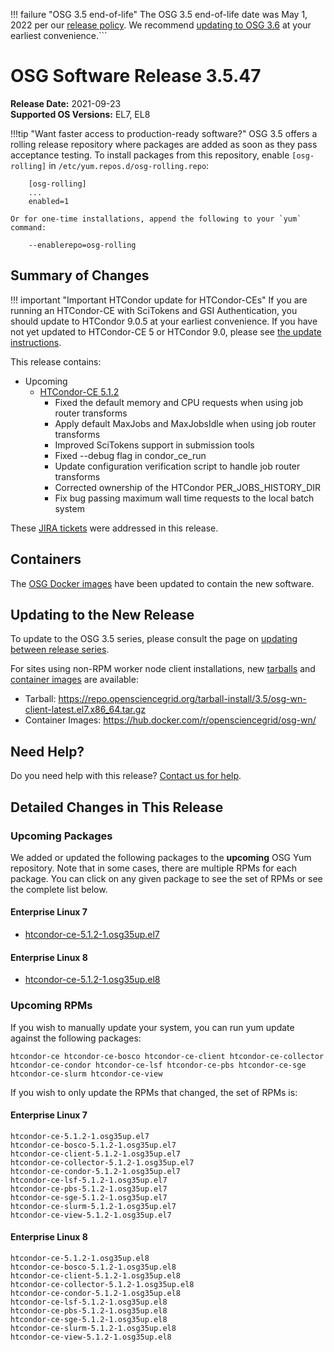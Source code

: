 !!! failure "OSG 3.5 end-of-life"
    The OSG 3.5 end-of-life date was May 1, 2022 per our
    [release policy](https://opensciencegrid.org/technology/policy/release-series/).
    We recommend
    [updating to OSG 3.6](https://opensciencegrid.org/docs/release/updating-to-osg-36/)
    at your earliest convenience.```

OSG Software Release 3.5.47
===========================

**Release Date:** 2021-09-23  
**Supported OS Versions:** EL7, EL8

!!!tip "Want faster access to production-ready software?"
    OSG 3.5 offers a rolling release repository where packages are added as soon as they pass acceptance testing.
    To install packages from this repository, enable `[osg-rolling]` in `/etc/yum.repos.d/osg-rolling.repo`:

        [osg-rolling]
        ...
        enabled=1

    Or for one-time installations, append the following to your `yum` command:

        --enablerepo=osg-rolling

Summary of Changes
------------------

!!! important "Important HTCondor update for HTCondor-CEs"
    If you are running an HTCondor-CE with SciTokens and GSI Authentication, you should update to HTCondor 9.0.5
    at your earliest convenience.
    If you have not yet updated to HTCondor-CE 5 or HTCondor 9.0, please see [the update instructions](../updating-to-osg-35.md).

This release contains:

-   Upcoming
    -   [HTCondor-CE 5.1.2](https://github.com/htcondor/htcondor-ce/releases/tag/v5.1.2)
        -   Fixed the default memory and CPU requests when using job router transforms
        -   Apply default MaxJobs and MaxJobsIdle when using job router transforms
        -   Improved SciTokens support in submission tools
        -   Fixed --debug flag in condor\_ce\_run
        -   Update configuration verification script to handle job router transforms
        -   Corrected ownership of the HTCondor PER\_JOBS\_HISTORY\_DIR
        -   Fix bug passing maximum wall time requests to the local batch system

These
[JIRA tickets](https://opensciencegrid.atlassian.net/issues/?jql=project%20%3D%20SOFTWARE%20AND%20fixVersion%20in%20(3.5.47-upcoming)%20ORDER%20BY%20priority%20DESC%2C%20key%20DESC)
were addressed in this release.

Containers
----------

The [OSG Docker images](https://hub.docker.com/u/opensciencegrid/) have been updated to contain the new software.

Updating to the New Release
---------------------------

To update to the OSG 3.5 series, please consult the page on
[updating between release series](../updating-to-osg-35.md).

For sites using non-RPM worker node client installations, new [tarballs](../../worker-node/install-wn-tarball.md) and
[container images](../../worker-node/using-wn-containers.md) are available:

- Tarball: <https://repo.opensciencegrid.org/tarball-install/3.5/osg-wn-client-latest.el7.x86_64.tar.gz>
- Container Images: <https://hub.docker.com/r/opensciencegrid/osg-wn/>

Need Help?
----------

Do you need help with this release? [Contact us for help](../../common/help.md).

Detailed Changes in This Release
--------------------------------

### Upcoming Packages

We added or updated the following packages to the **upcoming** OSG Yum repository.
Note that in some cases, there are multiple RPMs for each package.
You can click on any given package to see the set of RPMs or see the complete list below.

#### Enterprise Linux 7

-   [htcondor-ce-5.1.2-1.osg35up.el7](https://koji.chtc.wisc.edu/koji/search?match=glob&type=build&terms=htcondor-ce-5.1.2-1.osg35up.el7)

#### Enterprise Linux 8

-   [htcondor-ce-5.1.2-1.osg35up.el8](https://koji.chtc.wisc.edu/koji/search?match=glob&type=build&terms=htcondor-ce-5.1.2-1.osg35up.el8)

### Upcoming RPMs

If you wish to manually update your system, you can run yum update against the following packages:

    htcondor-ce htcondor-ce-bosco htcondor-ce-client htcondor-ce-collector htcondor-ce-condor htcondor-ce-lsf htcondor-ce-pbs htcondor-ce-sge htcondor-ce-slurm htcondor-ce-view 

If you wish to only update the RPMs that changed, the set of RPMs is:

#### Enterprise Linux 7

``` file
htcondor-ce-5.1.2-1.osg35up.el7
htcondor-ce-bosco-5.1.2-1.osg35up.el7
htcondor-ce-client-5.1.2-1.osg35up.el7
htcondor-ce-collector-5.1.2-1.osg35up.el7
htcondor-ce-condor-5.1.2-1.osg35up.el7
htcondor-ce-lsf-5.1.2-1.osg35up.el7
htcondor-ce-pbs-5.1.2-1.osg35up.el7
htcondor-ce-sge-5.1.2-1.osg35up.el7
htcondor-ce-slurm-5.1.2-1.osg35up.el7
htcondor-ce-view-5.1.2-1.osg35up.el7
```

#### Enterprise Linux 8

``` file
htcondor-ce-5.1.2-1.osg35up.el8
htcondor-ce-bosco-5.1.2-1.osg35up.el8
htcondor-ce-client-5.1.2-1.osg35up.el8
htcondor-ce-collector-5.1.2-1.osg35up.el8
htcondor-ce-condor-5.1.2-1.osg35up.el8
htcondor-ce-lsf-5.1.2-1.osg35up.el8
htcondor-ce-pbs-5.1.2-1.osg35up.el8
htcondor-ce-sge-5.1.2-1.osg35up.el8
htcondor-ce-slurm-5.1.2-1.osg35up.el8
htcondor-ce-view-5.1.2-1.osg35up.el8
```
